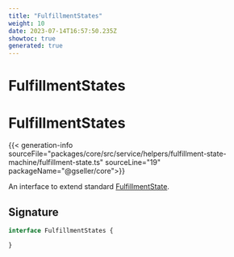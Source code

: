 ```yaml
---
title: "FulfillmentStates"
weight: 10
date: 2023-07-14T16:57:50.235Z
showtoc: true
generated: true
---
```

<!-- This file was generated from the Vendure source. Do not modify. Instead, re-run the "docs:build" script -->

# FulfillmentStates
<div class="symbol">


# FulfillmentStates

{{< generation-info sourceFile="packages/core/src/service/helpers/fulfillment-state-machine/fulfillment-state.ts" sourceLine="19" packageName="@gseller/core">}}

An interface to extend standard <a href='/typescript-api/fulfillment/fulfillment-state#fulfillmentstate'>FulfillmentState</a>.

## Signature

```TypeScript
interface FulfillmentStates {

}
```
</div>
